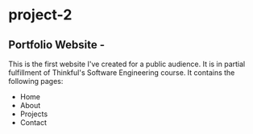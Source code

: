 # project-2
## Portfolio Website -
This is the first website I've created for a public audience. It is in partial fulfillment of Thinkful's Software Engineering course.
It contains the following pages:
* Home
* About
* Projects
* Contact
